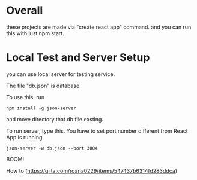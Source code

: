 # Overall
these projects are made via "create react app" command.
and you can run this with just npm start.


# Local Test and Server Setup
you can use local server for testing service.

The file "db.json" is database.

To use this, run
```
npm install -g json-server
```
and move directory that db file exsting.

To run server, type this. You have to set port number different from React App is running.
```
json-server -w db.json --port 3004
```
BOOM!



How to (https://qiita.com/roana0229/items/547437b6314fd283ddca)
